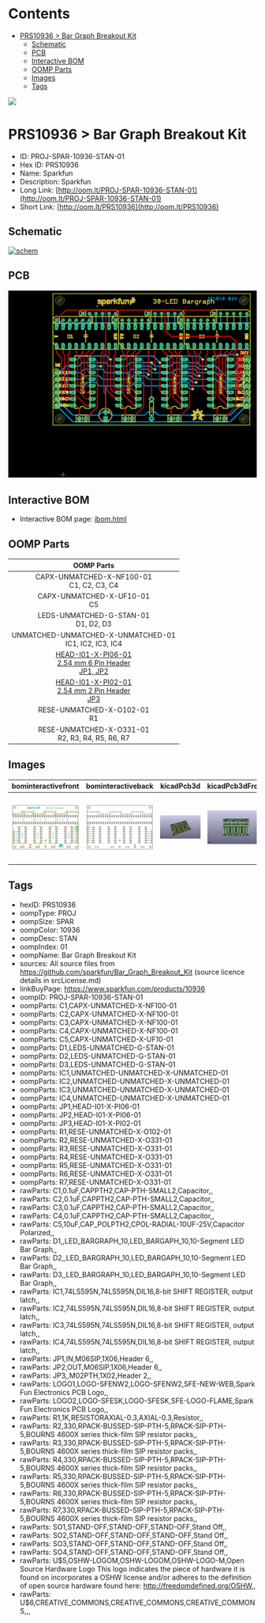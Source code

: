 



Contents
========

* [PRS10936 > Bar Graph Breakout Kit](#prs10936--bar-graph-breakout-kit)
	* [Schematic](#schematic)
	* [PCB](#pcb)
	* [Interactive BOM](#interactive-bom)
	* [OOMP Parts](#oomp-parts)
	* [Images](#images)
	* [Tags](#tags)
  
![][im]
# PRS10936 > Bar Graph Breakout Kit

- ID: PROJ-SPAR-10936-STAN-01
- Hex ID: PRS10936
- Name: Sparkfun
- Description: Sparkfun
- Long Link: [http://oom.lt/PROJ-SPAR-10936-STAN-01](http://oom.lt/PROJ-SPAR-10936-STAN-01)
- Short Link: [http://oom.lt/PRS10936](http://oom.lt/PRS10936)

## Schematic
  
[![schem](eagleSchemImage.png)](eagleSchemImage.png)
## PCB
  
[![pcb](eagleImage.png)](eagleImage.png)
## Interactive BOM

- Interactive BOM page: [ibom.html](https://htmlpreview.github.io/?https://github.com/oomlout/oomlout_OOMP_projects/blob/main/PROJ-SPAR-10936-STAN-01/kicad/bom/ibom.html)

## OOMP Parts
  

|OOMP Parts|
| :---: |
|CAPX-UNMATCHED-X-NF100-01<BR>C1, C2, C3, C4|
|CAPX-UNMATCHED-X-UF10-01<BR>C5|
|LEDS-UNMATCHED-G-STAN-01<BR>D1, D2, D3|
|UNMATCHED-UNMATCHED-X-UNMATCHED-01<BR>IC1, IC2, IC3, IC4|
|[HEAD-I01-X-PI06-01<br> 2.54 mm 6 Pin Header<br> JP1, JP2](https://github.com/oomlout/oomlout_OOMP_parts/tree/main/HEAD-I01-X-PI06-01/)|
|[HEAD-I01-X-PI02-01<br> 2.54 mm 2 Pin Header<br> JP3](https://github.com/oomlout/oomlout_OOMP_parts/tree/main/HEAD-I01-X-PI02-01/)|
|RESE-UNMATCHED-X-O102-01<BR>R1|
|RESE-UNMATCHED-X-O331-01<BR>R2, R3, R4, R5, R6, R7|

## Images
  
  

|bominteractivefront|bominteractiveback|kicadPcb3d|kicadPcb3dFront|kicadPcb3dBack|eagleImage|eagleSchemImage|
| :---: | :---: | :---: | :---: | :---: | :---: | :---: |
|[![bominteractivefront](bomFront_140.png)](bomFront.png)|[![bominteractiveback](bomBack_140.png)](bomBack.png)|[![kicadPcb3d](kicadPcb3d_140.png)](kicadPcb3d.png)|[![kicadPcb3dFront](kicadPcb3dFront_140.png)](kicadPcb3dFront.png)|[![kicadPcb3dBack](kicadPcb3dBack_140.png)](kicadPcb3dBack.png)|[![eagleImage](eagleImage_140.png)](eagleImage.png)|[![eagleSchemImage](eagleSchemImage_140.png)](eagleSchemImage.png)|

## Tags

- hexID: PRS10936
- oompType: PROJ
- oompSize: SPAR
- oompColor: 10936
- oompDesc: STAN
- oompIndex: 01
- oompName: Bar Graph Breakout Kit
- sources: All source files from https://github.com/sparkfun/Bar_Graph_Breakout_Kit (source licence details in srcLicense.md)
- linkBuyPage: https://www.sparkfun.com/products/10936
- oompID: PROJ-SPAR-10936-STAN-01
- oompParts: C1,CAPX-UNMATCHED-X-NF100-01
- oompParts: C2,CAPX-UNMATCHED-X-NF100-01
- oompParts: C3,CAPX-UNMATCHED-X-NF100-01
- oompParts: C4,CAPX-UNMATCHED-X-NF100-01
- oompParts: C5,CAPX-UNMATCHED-X-UF10-01
- oompParts: D1,LEDS-UNMATCHED-G-STAN-01
- oompParts: D2,LEDS-UNMATCHED-G-STAN-01
- oompParts: D3,LEDS-UNMATCHED-G-STAN-01
- oompParts: IC1,UNMATCHED-UNMATCHED-X-UNMATCHED-01
- oompParts: IC2,UNMATCHED-UNMATCHED-X-UNMATCHED-01
- oompParts: IC3,UNMATCHED-UNMATCHED-X-UNMATCHED-01
- oompParts: IC4,UNMATCHED-UNMATCHED-X-UNMATCHED-01
- oompParts: JP1,HEAD-I01-X-PI06-01
- oompParts: JP2,HEAD-I01-X-PI06-01
- oompParts: JP3,HEAD-I01-X-PI02-01
- oompParts: R1,RESE-UNMATCHED-X-O102-01
- oompParts: R2,RESE-UNMATCHED-X-O331-01
- oompParts: R3,RESE-UNMATCHED-X-O331-01
- oompParts: R4,RESE-UNMATCHED-X-O331-01
- oompParts: R5,RESE-UNMATCHED-X-O331-01
- oompParts: R6,RESE-UNMATCHED-X-O331-01
- oompParts: R7,RESE-UNMATCHED-X-O331-01
- rawParts: C1,0.1uF,CAPPTH2,CAP-PTH-SMALL2,Capacitor,,
- rawParts: C2,0.1uF,CAPPTH2,CAP-PTH-SMALL2,Capacitor,,
- rawParts: C3,0.1uF,CAPPTH2,CAP-PTH-SMALL2,Capacitor,,
- rawParts: C4,0.1uF,CAPPTH2,CAP-PTH-SMALL2,Capacitor,,
- rawParts: C5,10uF,CAP_POLPTH2,CPOL-RADIAL-10UF-25V,Capacitor Polarized,,
- rawParts: D1,,LED_BARGRAPH_10,LED_BARGAPH_10,10-Segment LED Bar Graph,,
- rawParts: D2,,LED_BARGRAPH_10,LED_BARGAPH_10,10-Segment LED Bar Graph,,
- rawParts: D3,,LED_BARGRAPH_10,LED_BARGAPH_10,10-Segment LED Bar Graph,,
- rawParts: IC1,74LS595N,74LS595N,DIL16,8-bit SHIFT REGISTER, output latch,,
- rawParts: IC2,74LS595N,74LS595N,DIL16,8-bit SHIFT REGISTER, output latch,,
- rawParts: IC3,74LS595N,74LS595N,DIL16,8-bit SHIFT REGISTER, output latch,,
- rawParts: IC4,74LS595N,74LS595N,DIL16,8-bit SHIFT REGISTER, output latch,,
- rawParts: JP1,IN,M06SIP,1X06,Header 6,,
- rawParts: JP2,OUT,M06SIP,1X06,Header 6,,
- rawParts: JP3,,M02PTH,1X02,Header 2,,
- rawParts: LOGO1,LOGO-SFENW2,LOGO-SFENW2,SFE-NEW-WEB,Spark Fun Electronics PCB Logo,,
- rawParts: LOGO2,LOGO-SFESK,LOGO-SFESK,SFE-LOGO-FLAME,Spark Fun Electronics PCB Logo,,
- rawParts: R1,1K,RESISTORAXIAL-0.3,AXIAL-0.3,Resistor,,
- rawParts: R2,330,RPACK-BUSSED-SIP-PTH-5,RPACK-SIP-PTH-5,BOURNS 4600X series thick-film SIP resistor packs,,
- rawParts: R3,330,RPACK-BUSSED-SIP-PTH-5,RPACK-SIP-PTH-5,BOURNS 4600X series thick-film SIP resistor packs,,
- rawParts: R4,330,RPACK-BUSSED-SIP-PTH-5,RPACK-SIP-PTH-5,BOURNS 4600X series thick-film SIP resistor packs,,
- rawParts: R5,330,RPACK-BUSSED-SIP-PTH-5,RPACK-SIP-PTH-5,BOURNS 4600X series thick-film SIP resistor packs,,
- rawParts: R6,330,RPACK-BUSSED-SIP-PTH-5,RPACK-SIP-PTH-5,BOURNS 4600X series thick-film SIP resistor packs,,
- rawParts: R7,330,RPACK-BUSSED-SIP-PTH-5,RPACK-SIP-PTH-5,BOURNS 4600X series thick-film SIP resistor packs,,
- rawParts: SO1,STAND-OFF,STAND-OFF,STAND-OFF,Stand Off,,
- rawParts: SO2,STAND-OFF,STAND-OFF,STAND-OFF,Stand Off,,
- rawParts: SO3,STAND-OFF,STAND-OFF,STAND-OFF,Stand Off,,
- rawParts: SO4,STAND-OFF,STAND-OFF,STAND-OFF,Stand Off,,
- rawParts: U$5,OSHW-LOGOM,OSHW-LOGOM,OSHW-LOGO-M,Open Source Hardware Logo This logo indicates the piece of hardware it is found on incorporates a OSHW license and/or adheres to the definition of open source hardware found here: http://freedomdefined.org/OSHW,,
- rawParts: U$6,CREATIVE_COMMONS,CREATIVE_COMMONS,CREATIVE_COMMONS,,,



[im]: kicadPcb3d_450.png
